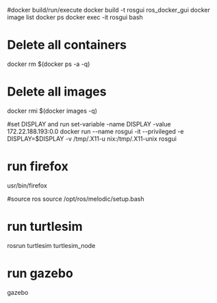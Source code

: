 #docker build/run/execute
docker build -t rosgui ros_docker_gui
docker image list
docker ps
docker exec -it rosgui bash

# Delete all containers
docker rm $(docker ps -a -q)

# Delete all images
docker rmi $(docker images -q)


#set DISPLAY and run
set-variable -name DISPLAY -value 172.22.188.193:0.0
docker run --name rosgui -it --privileged -e DISPLAY=$DISPLAY -v /tmp/.X11-u
nix:/tmp/.X11-unix rosgui

# run firefox
usr/bin/firefox

#source ros
source /opt/ros/melodic/setup.bash 

# run turtlesim
rosrun turtlesim turtlesim_node

# run gazebo
gazebo

